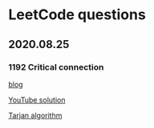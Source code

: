 # LeetCode questions

## 2020.08.25

### 1192 Critical connection

[blog](https://leetcode.jp/leetcode-1192-critical-connections-in-a-network-%E8%A7%A3%E9%A2%98%E6%80%9D%E8%B7%AF%E5%88%86%E6%9E%90/)

[YouTube solution](https://www.youtube.com/watch?v=mKUsbABiwBI)

[Tarjan algorithm](https://www.cnblogs.com/nullzx/p/7968110.html)

